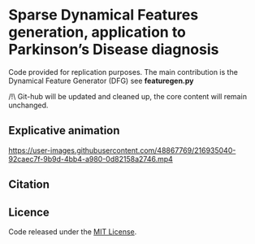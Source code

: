 # Sparse Dynamical Features generation, application to Parkinson’s Disease diagnosis
Code provided for replication purposes. The main contribution is the Dynamical Feature Generator (DFG) see **featuregen.py**

/!\ Git-hub will be updated and cleaned up, the core content will remain unchanged.

## Explicative animation
https://user-images.githubusercontent.com/48867769/216935040-92caec7f-9b9d-4bb4-a980-0d82158a2746.mp4

## Citation

## Licence 
Code released under the [MIT License](https://github.com/HoussemMEG/PhD_EEG/blob/main/LICENSE).
